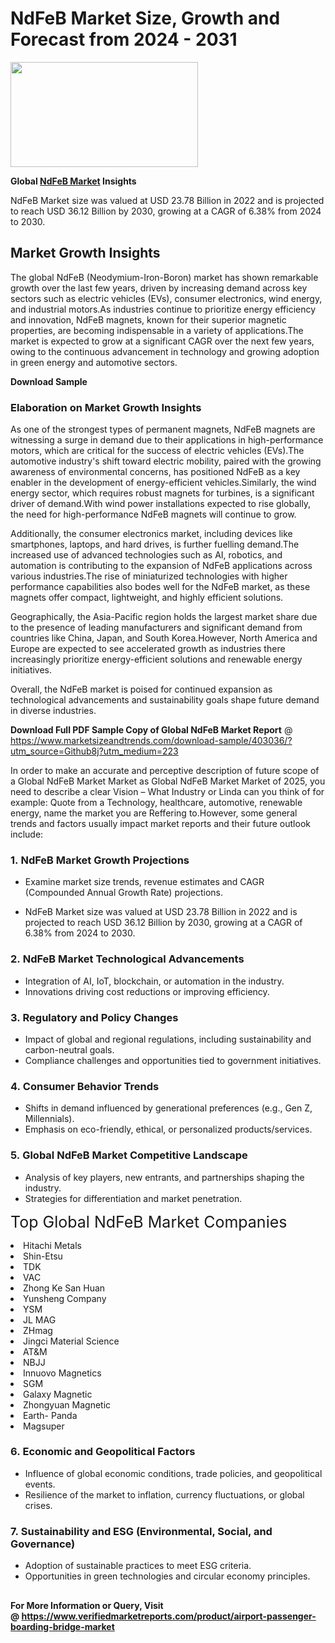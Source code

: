 <H1>NdFeB Market Size, Growth and Forecast from 2024 - 2031</H1><img class="aligncenter size-medium wp-image-584254" src="https://thirdeyenews.in/wp-content/uploads/2024/09/Global-Market-Research-300x168.jpeg" alt="" width="300" height="168" /><p><strong>Global&nbsp;<a href="https://www.marketsizeandtrends.com/download-sample/403036/?utm_source=Github8j?utm_medium=223">NdFeB Market</a> Insights</strong></p><p>NdFeB Market size was valued at USD 23.78 Billion in 2022 and is projected to reach USD 36.12 Billion by 2030, growing at a CAGR of 6.38% from 2024 to 2030.</p><p><h2>Market Growth Insights</h2> <p>The global NdFeB (Neodymium-Iron-Boron) market has shown remarkable growth over the last few years, driven by increasing demand across key sectors such as electric vehicles (EVs), consumer electronics, wind energy, and industrial motors.As industries continue to prioritize energy efficiency and innovation, NdFeB magnets, known for their superior magnetic properties, are becoming indispensable in a variety of applications.The market is expected to grow at a significant CAGR over the next few years, owing to the continuous advancement in technology and growing adoption in green energy and automotive sectors.</p> <p><strong>Download Sample</strong></p> <h3>Elaboration on Market Growth Insights</h3> <p>As one of the strongest types of permanent magnets, NdFeB magnets are witnessing a surge in demand due to their applications in high-performance motors, which are critical for the success of electric vehicles (EVs).The automotive industry's shift toward electric mobility, paired with the growing awareness of environmental concerns, has positioned NdFeB as a key enabler in the development of energy-efficient vehicles.Similarly, the wind energy sector, which requires robust magnets for turbines, is a significant driver of demand.With wind power installations expected to rise globally, the need for high-performance NdFeB magnets will continue to grow.</p> <p>Additionally, the consumer electronics market, including devices like smartphones, laptops, and hard drives, is further fuelling demand.The increased use of advanced technologies such as AI, robotics, and automation is contributing to the expansion of NdFeB applications across various industries.The rise of miniaturized technologies with higher performance capabilities also bodes well for the NdFeB market, as these magnets offer compact, lightweight, and highly efficient solutions.</p> <p>Geographically, the Asia-Pacific region holds the largest market share due to the presence of leading manufacturers and significant demand from countries like China, Japan, and South Korea.However, North America and Europe are expected to see accelerated growth as industries there increasingly prioritize energy-efficient solutions and renewable energy initiatives.</p> <p>Overall, the NdFeB market is poised for continued expansion as technological advancements and sustainability goals shape future demand in diverse industries.</p> <p><span class=""><strong>Download Full PDF Sample Copy of Global NdFeB Market Report</strong> @ <a href="https://www.marketsizeandtrends.com/download-sample/403036/?utm_source=Github8j?utm_medium=223" target="_blank">https://www.marketsizeandtrends.com/download-sample/403036/?utm_source=Github8j?utm_medium=223</a></span></p><p>In order to make an accurate and perceptive description of future scope of a Global&nbsp;NdFeB Market Market as Global&nbsp;NdFeB Market Market of 2025, you need to describe a clear Vision &ndash; What Industry or Linda can you think of for example: Quote from a Technology, healthcare, automotive, renewable energy, name the market you are Reffering to.However, some general trends and factors usually impact market reports and their future outlook include:</p><h3>1.&nbsp;<strong>NdFeB Market Growth Projections</strong></h3><ul><li>Examine market size trends, revenue estimates and CAGR (Compounded Annual Growth Rate) projections.</li><li><p>NdFeB Market size was valued at USD 23.78 Billion in 2022 and is projected to reach USD 36.12 Billion by 2030, growing at a CAGR of 6.38% from 2024 to 2030.</p></li></ul><h3>2.&nbsp;<strong>NdFeB Market Technological Advancements</strong></h3><ul><li>Integration of AI, IoT, blockchain, or automation in the industry.</li><li>Innovations driving cost reductions or improving efficiency.</li></ul><h3>3.&nbsp;<strong>Regulatory and Policy Changes</strong></h3><ul><li>Impact of global and regional regulations, including sustainability and carbon-neutral goals.</li><li>Compliance challenges and opportunities tied to government initiatives.</li></ul><h3>4.&nbsp;<strong>Consumer Behavior Trends</strong></h3><ul><li>Shifts in demand influenced by generational preferences (e.g., Gen Z, Millennials).</li><li>Emphasis on eco-friendly, ethical, or personalized products/services.</li></ul><h3>5.&nbsp;<strong>Global NdFeB Market Competitive Landscape</strong></h3><ul><li>Analysis of key players, new entrants, and partnerships shaping the industry.</li><li>Strategies for differentiation and market penetration.</li></ul><p data-pm-slice="1 1 []"><span style="color: inherit; font-family: inherit; font-size: 25px;">Top Global NdFeB Market Companies</span></p><div class="" data-test-id=""><p><li>Hitachi Metals</li><li> Shin-Etsu</li><li> TDK</li><li> VAC</li><li> Zhong Ke San Huan</li><li> Yunsheng Company</li><li> YSM</li><li> JL MAG</li><li> ZHmag</li><li> Jingci Material Science</li><li> AT&M</li><li> NBJJ</li><li> Innuovo Magnetics</li><li> SGM</li><li> Galaxy Magnetic</li><li> Zhongyuan Magnetic</li><li> Earth- Panda</li><li> Magsuper</li></p></div><h3>6.&nbsp;<strong>Economic and Geopolitical Factors</strong></h3><ul><li>Influence of global economic conditions, trade policies, and geopolitical events.</li><li>Resilience of the market to inflation, currency fluctuations, or global crises.</li></ul><h3>7.&nbsp;<strong>Sustainability and ESG (Environmental, Social, and Governance)</strong></h3><ul><li>Adoption of sustainable practices to meet ESG criteria.</li><li>Opportunities in green technologies and circular economy principles.</li></ul><h2><strong style="font-size: 14px;">For More Information or Query, Visit @&nbsp;</strong><a style="background-color: #ffffff; font-size: 14px;" href="https://www.marketsizeandtrends.com/report/ndfeb-market/" target="_blank">https://www.verifiedmarketreports.com/product/airport-passenger-boarding-bridge-market</a></h2>